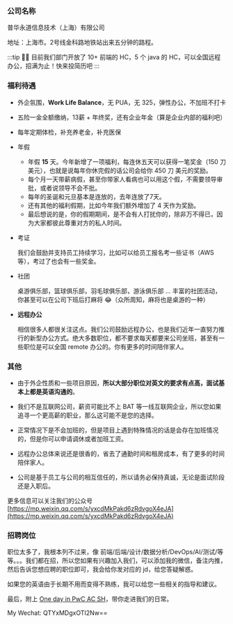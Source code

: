 ### 公司名称

普华永道信息技术（上海）有限公司

地址：上海市。2号线金科路地铁站出来五分钟的路程。


:::tip 👏👏 
目前我们部门开放了 10+ 前端的 HC，5 个 java 的 HC，可以全国远程办公，招满为止！快来投简历吧
:::


### 福利待遇

- 外企氛围，**Work Life Balance**，无 PUA，无 325，弹性办公，不加班不打卡
- 五险一金全额缴纳，13薪 + 年终奖，还有企业年金（算是企业内部的福利吧）
- 每年定期体检，补充养老金，补充医保
- 年假
  - 年假 **15** 天。今年新增了一项福利，每连休五天可以获得一笔奖金（150 刀美元），也就是说每年你休完假的话公司会给你 450 刀 美元的奖励。
  - 每个月一天带薪病假，甚至你带家人看病也可以用这个假，不需要领导审批，或者说领导不会不批。
  - 每年的圣诞和元旦基本是连放的，去年连放了7天。
  - 还有其他的福利假期，比如今年我们额外增加了 4 天作为奖励。
  - 最后想说的是，你的假期期间，是不会有人打扰你的，除非万不得已，因为大家都彼此尊重对方的私人时间。
- 考证
  
  我们会鼓励并支持员工持续学习，比如可以给员工报名考一些证书（AWS等），考过了也会有一些奖金。
- 社团

  桌游俱乐部，篮球俱乐部，羽毛球俱乐部，游泳俱乐部 ... 丰富的社团活动，你甚至可以在公司下班后打麻将 😂（众所周知，麻将也是桌游的一种）
- **远程办公**

  相信很多人都很关注这点。我们公司鼓励远程办公，也是我们近年一直努力推行的新型办公方式。绝大多数职位，都不要求每天都要来公司坐班，甚至有一些职位是可以全国 remote 办公的。你有更多的时间陪伴家人。

### 其他

- 由于外企性质和一些项目原因，**所以大部分职位对英文的要求有点高，面试基本上都是英语沟通的**。

- 我们不是互联网公司，薪资可能比不上 BAT 等一线互联网企业，所以您如果追寻一个更高薪的职业，那么这可能不是您的选择。

- 正常情况下是不会加班的，但是项目上遇到特殊情况的话是会存在加班情况的，但是你可以申请调休或者加班工资。

- 远程办公总体来说还是很香的，省去了通勤时间和租房成本，有了更多的时间陪伴家人。

- 公司是基于员工与公司的相互信任的，所以请务必保持真诚，无论是面试阶段还是入职后。

更多信息可以关注我们的公众号 [https://mp.weixin.qq.com/s/yxcdMkPakd6zRdvgoX4eJA](https://mp.weixin.qq.com/s/yxcdMkPakd6zRdvgoX4eJA)

### 招聘岗位

职位太多了，我根本列不过来，像 前端/后端/设计/数据分析/DevOps/AI/测试/等等。。。我们都在招，所以您如果有兴趣加入我们，可以添加我的微信，备注内推，然后告诉您想应聘的职位即可，我会给你发对应的 jd，给您答疑解惑。

如果您的英语由于长期不用而变得不熟练，我可以给您一些相关的指导和建议。

最后，附上 [One day in PwC AC SH](https://mp.weixin.qq.com/s/py3m_8UrI_gZaXWUdxsL4g)，带你走进我们的日常。


My Wechat: QTYxMDgxOTI2Nw==